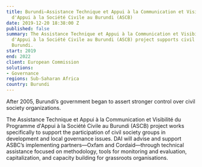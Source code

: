```yaml
---
title: Burundi—Assistance Technique et Appui à la Communication et Visibilité du Programme
  d'Appui à la Société Civile au Burundi (ASCB)
date: 2019-12-20 18:38:00 Z
published: false
summary: The Assistance Technique et Appui à la Communication et Visibilité du Programme
  d'Appui à la Société Civile au Burundi (ASCB) project supports civil society in
  Burundi.
start: 2019
end: 2022
client: European Commission
solutions:
- Governance
regions: Sub-Saharan Africa
country: Burundi
---
```


After 2005, Burundi’s government began to assert stronger control over civil society organizations. 

The Assistance Technique et Appui à la Communication et Visibilité du Programme d'Appui à la Société Civile au Burundi (ASCB) project works specifically to support the participation of civil society groups in development and local governance issues. DAI will advise and support ASBC’s implementing partners—Oxfam and Cordaid—through technical assistance focused on methodology, tools for monitoring and evaluation, capitalization, and capacity building for grassroots organisations. 